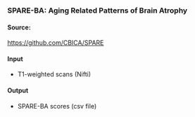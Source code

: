 ### SPARE-BA: Aging Related Patterns of Brain Atrophy 

#### Source:

https://github.com/CBICA/SPARE

#### Input

- T1-weighted scans (Nifti)


#### Output

- SPARE-BA scores (csv file)

